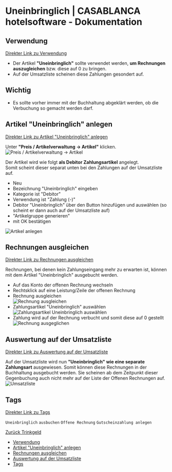 # Uneinbringlich | CASABLANCA hotelsoftware - Dokumentation

## Verwendung
[Direkter Link zu Verwendung](https://docs.casablanca.at/faq/workflow/irrecoverable/#verwendung)

* Der Artikel **"Uneinbringlich"** sollte verwendet werden, **um Rechnungen auszugleichen** bzw. diese auf 0 zu bringen.
* Auf der Umsatzliste scheinen diese Zahlungen gesondert auf.

## Wichtig
* Es sollte vorher immer mit der Buchhaltung abgeklärt werden, ob die Verbuchung so gemacht werden darf.

## Artikel "Uneinbringlich" anlegen
[Direkter Link zu Artikel "Uneinbringlich" anlegen](https://docs.casablanca.at/faq/workflow/irrecoverable/#artikel-uneinbringlich-anlegen)

Unter **"Preis / Artikelverwaltung -> Artikel"** klicken.  
![Preis / Artikelverwaltung -> Artikel](https://docs.casablanca.at/assets/images/job_base_data-53e8f4869b8d61f60da13769e5845387.png "Preis / Artikelverwaltung -> Artikel")

Der Artikel wird wie folgt **als Debitor Zahlungsartikel** angelegt.  
Somit scheint dieser separat unten bei den Zahlungen auf der Umsatzliste auf.

* Neu
* Bezeichnung "Uneinbringlich" eingeben
* Kategorie ist "Debitor"
* Verwendung ist "Zahlung (-)"
* Debitor "Uneinbringlich" über den Button hinzufügen und auswählen (so scheint er dann auch auf der Umsatzliste auf)
* "Artikelgruppe generieren"
* mit OK bestätigen

![Artikel anlegen](https://docs.casablanca.at/assets/images/insert_job-fba3684895be3f3159261d9bb21904ed.png "Artikel anlegen")

## Rechnungen ausgleichen
[Direkter Link zu Rechnungen ausgleichen](https://docs.casablanca.at/faq/workflow/irrecoverable/#rechnungen-ausgleichen)

Rechnungen, bei denen kein Zahlungseingang mehr zu erwarten ist, können mit dem Artikel "Uneinbringlich" ausgebucht werden.

* Auf das Konto der offenen Rechnung wechseln
* Rechtsklick auf eine Leistung/Zeile der offenen Rechnung
* Rechnung ausgleichen  
  ![Rechnung ausgleichen](https://docs.casablanca.at/assets/images/balance_bill-5fd91764c026560f21f7bfa67360607c.png "Rechnung ausgleichen")
* Zahlungsartikel "Uneinbringlich" auswählen  
  ![Zahlungsartikel Uneinbringlich auswählen](https://docs.casablanca.at/assets/images/insert_payment-1b02123c0094163c513a7126b2c009e1.png "Zahlungsartikel Uneinbringlich auswählen")
* Zahlung wird auf der Rechnung verbucht und somit diese auf 0 gestellt  
  ![Rechnung ausgeglichen](https://docs.casablanca.at/assets/images/bill_balanced-74b094d84593f0fb015e871d11601ab2.png "Rechnung ausgeglichen")

## Auswertung auf der Umsatzliste
[Direkter Link zu Auswertung auf der Umsatzliste](https://docs.casablanca.at/faq/workflow/irrecoverable/#auswertung-auf-der-umsatzliste)

Auf der Umsatzliste wird nun **"Uneinbringlich" wie eine separate Zahlungsart** ausgewiesen. Somit können diese Rechnungen in der Buchhaltung ausgebucht werden. Sie scheinen ab dem Zeitpunkt dieser Gegenbuchung auch nicht mehr auf der Liste der Offenen Rechnungen auf.  
![Umsatzliste](https://docs.casablanca.at/assets/images/sales_list-c1f8ab0bed9f4f4f13d7af8adc08a858.png "Umsatzliste")

## Tags
[Direkter Link zu Tags](https://docs.casablanca.at/faq/workflow/irrecoverable/#tags)

`Uneinbringlich` `ausbuchen` `Offene Rechnung` `Gutscheinzahlung anlegen`

[Zurück Trinkgeld](https://docs.casablanca.at/faq/workflow/tip)

* [Verwendung](https://docs.casablanca.at/faq/workflow/irrecoverable/#verwendung)
* [Artikel "Uneinbringlich" anlegen](https://docs.casablanca.at/faq/workflow/irrecoverable/#artikel-uneinbringlich-anlegen)
* [Rechnungen ausgleichen](https://docs.casablanca.at/faq/workflow/irrecoverable/#rechnungen-ausgleichen)
* [Auswertung auf der Umsatzliste](https://docs.casablanca.at/faq/workflow/irrecoverable/#auswertung-auf-der-umsatzliste)
* [Tags](https://docs.casablanca.at/faq/workflow/irrecoverable/#tags)